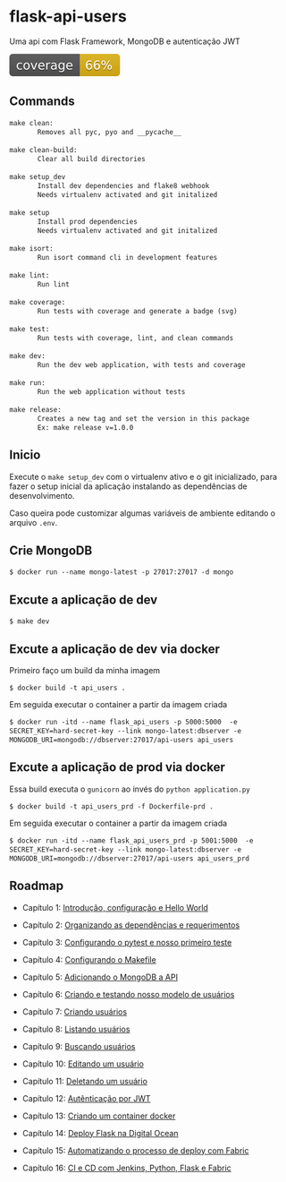 # flask-api-users

Uma api com Flask Framework, MongoDB e autenticação JWT

![coverage](./static/coverage.svg)

## Commands

```shell
make clean:
       Removes all pyc, pyo and __pycache__

make clean-build:
       Clear all build directories

make setup_dev
       Install dev dependencies and flake8 webhook
       Needs virtualenv activated and git initalized

make setup
       Install prod dependencies
       Needs virtualenv activated and git initalized

make isort:
       Run isort command cli in development features

make lint:
       Run lint

make coverage:
       Run tests with coverage and generate a badge (svg)

make test:
       Run tests with coverage, lint, and clean commands

make dev:
       Run the dev web application, with tests and coverage

make run:
       Run the web application without tests

make release:
       Creates a new tag and set the version in this package
       Ex: make release v=1.0.0
```
## Inicio

Execute o `make setup_dev` com o virtualenv ativo e o git inicializado, para fazer o setup inicial da aplicação instalando as dependências de desenvolvimento.

Caso queira pode customizar algumas variáveis de ambiente editando o arquivo `.env`.


## Crie MongoDB

```shell
$ docker run --name mongo-latest -p 27017:27017 -d mongo
```

## Excute a aplicação de dev

```shell
$ make dev
```

## Excute a aplicação de dev via docker

Primeiro faço um build da minha imagem

```shell
$ docker build -t api_users .
```

Em seguida executar o container a partir da imagem criada

```shell
$ docker run -itd --name flask_api_users -p 5000:5000  -e SECRET_KEY=hard-secret-key --link mongo-latest:dbserver -e MONGODB_URI=mongodb://dbserver:27017/api-users api_users
```

## Excute a aplicação de prod via docker

Essa build executa o `gunicorn` ao invés do `python application.py`

```shell
$ docker build -t api_users_prd -f Dockerfile-prd .
```

Em seguida executar o container a partir da imagem criada

```shell
$ docker run -itd --name flask_api_users_prd -p 5001:5000  -e SECRET_KEY=hard-secret-key --link mongo-latest:dbserver -e MONGODB_URI=mongodb://dbserver:27017/api-users api_users_prd
```

## Roadmap

* Capítulo 1: [Introdução, configuração e Hello World](https://www.lucassimon.com.br/2018/06/serie-api-em-flask---parte-1---introducao-configuracao-e-hello-world/)

* Capítulo 2: [Organizando as dependências e requerimentos](https://lucassimon.com.br/2018/06/serie-api-em-flask---parte-2---organizando-as-dependencias-e-requerimentos/)

* Capítulo 3: [Configurando o pytest e nosso primeiro teste](https://lucassimon.com.br/2018/06/serie-api-em-flask---parte-3---configurando-o-pytest-e-nosso-primeiro-teste/)

* Capítulo 4: [Configurando o Makefile](https://lucassimon.com.br/2018/06/serie-api-em-flask---parte-4---configurando-o-makefile/)

* Capítulo 5: [Adicionando o MongoDB a API](https://lucassimon.com.br/2018/07/serie-api-em-flask---parte-5---mongodb/)

* Capítulo 6: [Criando e testando nosso modelo de usuários](https://lucassimon.com.br/2018/10/serie-api-em-flask---parte-6---criando-e-testando-nosso-modelo-de-usuarios/)

* Capítulo 7: [Criando usuários](https://lucassimon.com.br/2018/10/serie-api-em-flask---parte-7---criando-usuarios/)

* Capítulo 8: [Listando usuários](https://lucassimon.com.br/2018/10/serie-api-em-flask---parte-8---listando-usuarios/)

* Capítulo 9: [Buscando usuários](https://lucassimon.com.br/2018/10/serie-api-em-flask---parte-9---buscando-usuarios/)

* Capítulo 10: [Editando um usuário](https://lucassimon.com.br/2018/10/serie-api-em-flask---parte-10---editando-um-usuario/)

* Capítulo 11: [Deletando um usuário](https://lucassimon.com.br/2018/10/serie-api-em-flask---parte-11---deletando-um-usuario/)

* Capítulo 12: [Autênticação por JWT](https://lucassimon.com.br/2018/10/serie-api-em-flask---parte-12---autenticacao-por-jwt/)

* Capítulo 13: [Criando um container docker](https://lucassimon.com.br/2018/10/serie-api-em-flask---parte-13---criando-um-container-docker/)

* Capítulo 14: [Deploy Flask na Digital Ocean](https://lucassimon.com.br/2018/10/serie-api-em-flask---parte-14---arquivos-de-configuracao-para-deploy-na-digital-ocean/)

* Capítulo 15: [Automatizando o processo de deploy com Fabric](https://lucassimon.com.br/2018/11/serie-api-em-flask---parte-15---automatizando-o-processo-de-deploy-com-fabric/)

* Capítulo 16: [CI e CD com Jenkins, Python, Flask e Fabric](https://lucassimon.com.br/2018/11/serie-api-em-flask---parte-16---ci-e-cd-com-jenkins-python-flask-e-fabric/)

